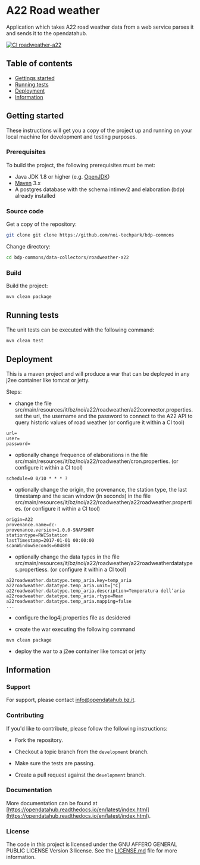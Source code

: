 # A22 Road weather


Application which takes A22 road weather data from a web service parses it and sends it to the opendatahub.

[![CI roadweather-a22](https://github.com/noi-techpark/bdp-commons/actions/workflows/ci-roadweather-a22.yml/badge.svg)](https://github.com/noi-techpark/bdp-commons/actions/workflows/ci-roadweather-a22.yml)

## Table of contents

- [Gettings started](#getting-started)
- [Running tests](#running-tests)
- [Deployment](#deployment)
- [Information](#information)

## Getting started

These instructions will get you a copy of the project up and running
on your local machine for development and testing purposes.

### Prerequisites

To build the project, the following prerequisites must be met:

- Java JDK 1.8 or higher (e.g. [OpenJDK](https://openjdk.java.net/))
- [Maven](https://maven.apache.org/) 3.x
- A postgres database with the schema intimev2 and elaboration (bdp) already installed

### Source code

Get a copy of the repository:

```bash
git clone git clone https://github.com/noi-techpark/bdp-commons
```

Change directory:

```bash
cd bdp-commons/data-collectors/roadweather-a22
```

### Build

Build the project:

```bash
mvn clean package
```

## Running tests

The unit tests can be executed with the following command:

```bash
mvn clean test
```

## Deployment

This is a maven project and will produce a war that can be deployed in any j2ee container like tomcat or jetty.

Steps:

* change the file src/main/resources/it/bz/noi/a22/roadweather/a22connector.properties. set the url, the username and the 
  password to connect to the A22 API to query historic values of road weather (or configure it within a CI tool)
  
```
url=
user=
password=
```

* optionally change frequence of elaborations in the file src/main/resources/it/bz/noi/a22/roadweather/cron.properties.
  (or configure it within a CI tool)
  
```
schedule=0 0/10 * * * ?
```

* optionally change the origin, the provenance, the station type, the last timestamp and the scan window (in seconds) in the file 
src/main/resources/it/bz/noi/a22/roadweather/a22roadweather.properties. (or configure it within a CI tool)
  
```
origin=A22
provenance.name=dc-
provenance.version=1.0.0-SNAPSHOT
stationtype=RWISstation
lastTimestamp=2017-01-01 00:00:00
scanWindowSeconds=604800
```

* optionally change the data types in the file src/main/resources/it/bz/noi/a22/roadweather/a22roadweatherdatatypes.propertiess.
  (or configure it within a CI tool)
  
```
a22roadweather.datatype.temp_aria.key=temp_aria
a22roadweather.datatype.temp_aria.unit=[°C]
a22roadweather.datatype.temp_aria.description=Temperatura dell’aria
a22roadweather.datatype.temp_aria.rtype=Mean
a22roadweather.datatype.temp_aria.mapping=false
...
```

* configure the log4j.properties file as desidered

* create the war executing the following command

```
mvn clean package
```

* deploy the war to a j2ee container like tomcat or jetty


## Information

### Support

For support, please contact [info@opendatahub.bz.it](mailto:info@opendatahub.bz.it).

### Contributing

If you'd like to contribute, please follow the following instructions:

- Fork the repository.

- Checkout a topic branch from the `development` branch.

- Make sure the tests are passing.

- Create a pull request against the `development` branch.

### Documentation

More documentation can be found at [https://opendatahub.readthedocs.io/en/latest/index.html](https://opendatahub.readthedocs.io/en/latest/index.html).

### License

The code in this project is licensed under the GNU AFFERO GENERAL PUBLIC LICENSE Version 3 license. See the [LICENSE.md](LICENSE.md) file for more information.
